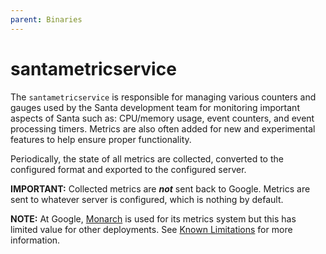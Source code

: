 ```yaml
---
parent: Binaries
---
```


# santametricservice

The `santametricservice` is responsible for managing various counters and gauges
used by the Santa development team for monitoring important aspects of Santa
such as: CPU/memory usage, event counters, and event processing timers. Metrics are also often added for new and experimental features to help
ensure proper functionality.

Periodically, the state of all metrics are collected, converted to the
configured format and exported to the configured server.

**IMPORTANT:** Collected metrics are ***not*** sent back to Google. Metrics are
sent to whatever server is configured, which is nothing by default.

**NOTE:** At Google,
[Monarch](https://research.google/pubs/monarch-googles-planet-scale-in-memory-time-series-database/)
is used for its metrics system but this has limited value for other deployments.
See [Known Limitations](https://santa.dev/known-limitations) for more
information.
